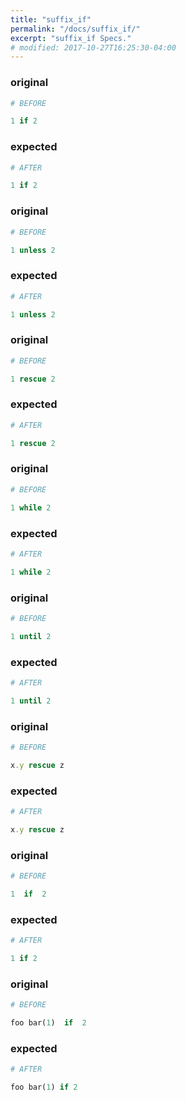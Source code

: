 ```yaml
---
title: "suffix_if"
permalink: "/docs/suffix_if/"
excerpt: "suffix_if Specs."
# modified: 2017-10-27T16:25:30-04:00
---
```

### original
```ruby
# BEFORE

1 if 2

```
### expected
```ruby
# AFTER

1 if 2

```
### original
```ruby
# BEFORE

1 unless 2

```
### expected
```ruby
# AFTER

1 unless 2

```
### original
```ruby
# BEFORE

1 rescue 2

```
### expected
```ruby
# AFTER

1 rescue 2

```
### original
```ruby
# BEFORE

1 while 2

```
### expected
```ruby
# AFTER

1 while 2

```
### original
```ruby
# BEFORE

1 until 2

```
### expected
```ruby
# AFTER

1 until 2

```
### original
```ruby
# BEFORE

x.y rescue z

```
### expected
```ruby
# AFTER

x.y rescue z

```
### original
```ruby
# BEFORE

1  if  2

```
### expected
```ruby
# AFTER

1 if 2

```
### original
```ruby
# BEFORE

foo bar(1)  if  2

```
### expected
```ruby
# AFTER

foo bar(1) if 2
```
